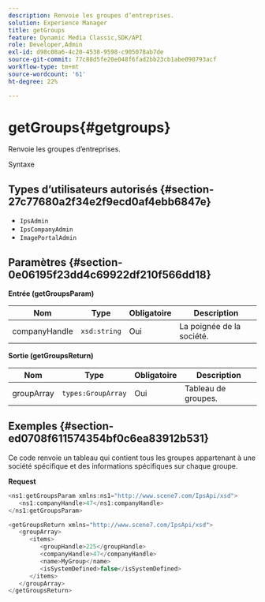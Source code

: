 ```yaml
---
description: Renvoie les groupes d’entreprises.
solution: Experience Manager
title: getGroups
feature: Dynamic Media Classic,SDK/API
role: Developer,Admin
exl-id: d98c08a6-4c20-4538-9598-c905078ab7de
source-git-commit: 77c88d5fe20e048f6fad2bb23cb1abe090793acf
workflow-type: tm+mt
source-wordcount: '61'
ht-degree: 22%

---
```


# getGroups{#getgroups}

Renvoie les groupes d’entreprises.

Syntaxe

## Types d’utilisateurs autorisés {#section-27c77680a2f34e2f9ecd0af4ebb6847e}

* `IpsAdmin`
* `IpsCompanyAdmin`
* `ImagePortalAdmin`

## Paramètres {#section-0e06195f23dd4c69922df210f566dd18}

**Entrée (getGroupsParam)**

| Nom | Type | Obligatoire | Description |
|---|---|---|---|
| companyHandle | `xsd:string` | Oui | La poignée de la société. |

**Sortie (getGroupsReturn)**

| Nom | Type | Obligatoire | Description |
|---|---|---|---|
| groupArray | `types:GroupArray` | Oui | Tableau de groupes. |

## Exemples {#section-ed0708f611574354bf0c6ea83912b531}

Ce code renvoie un tableau qui contient tous les groupes appartenant à une société spécifique et des informations spécifiques sur chaque groupe.

**Request**

```java
<ns1:getGroupsParam xmlns:ns1="http://www.scene7.com/IpsApi/xsd">
   <ns1:companyHandle>47</ns1:companyHandle>
</ns1:getGroupsParam>
```

```java
<getGroupsReturn xmlns="http://www.scene7.com/IpsApi/xsd">
   <groupArray>
      <items>
         <groupHandle>225</groupHandle>
         <companyHandle>47</companyHandle>
         <name>MyGroup</name>
         <isSystemDefined>false</isSystemDefined>
      </items>
   </groupArray>
</getGroupsReturn>
```
